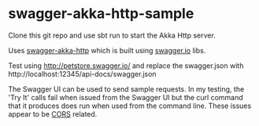 # swagger-akka-http-sample

Clone this git repo and use sbt run to start the Akka Http server.

Uses [swagger-akka-http](https://github.com/swagger-akka-http/swagger-akka-http) which is built using [swagger.io](http://swagger.io/) libs.

Test using http://petstore.swagger.io/ and replace the swagger.json with http://localhost:12345/api-docs/swagger.json

The Swagger UI can be used to send sample requests. In my testing, the 'Try It' calls fail when issued from the Swagger UI but the curl command that it produces does run when used from the command line. These issues appear to be [CORS](https://en.wikipedia.org/wiki/Cross-origin_resource_sharing) related. 
